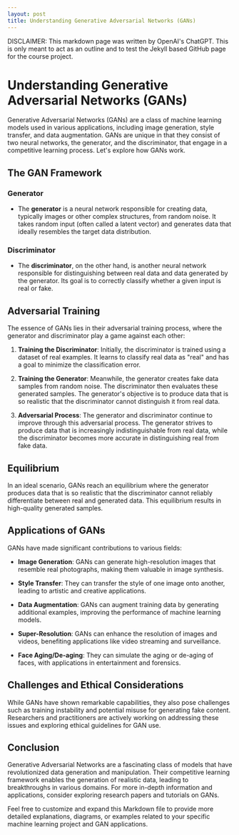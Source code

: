 ```yaml
---
layout: post
title: Understanding Generative Adversarial Networks (GANs)
---
```


DISCLAIMER: This markdown page was written by OpenAI's ChatGPT. This is only meant to act as an outline and to test the Jekyll based GitHub page for the course project.

# Understanding Generative Adversarial Networks (GANs)

Generative Adversarial Networks (GANs) are a class of machine learning models used in various applications, including image generation, style transfer, and data augmentation. GANs are unique in that they consist of two neural networks, the generator, and the discriminator, that engage in a competitive learning process. Let's explore how GANs work.

## The GAN Framework

### Generator

- The **generator** is a neural network responsible for creating data, typically images or other complex structures, from random noise. It takes random input (often called a latent vector) and generates data that ideally resembles the target data distribution.

### Discriminator

- The **discriminator**, on the other hand, is another neural network responsible for distinguishing between real data and data generated by the generator. Its goal is to correctly classify whether a given input is real or fake.

## Adversarial Training

The essence of GANs lies in their adversarial training process, where the generator and discriminator play a game against each other:

1. **Training the Discriminator**: Initially, the discriminator is trained using a dataset of real examples. It learns to classify real data as "real" and has a goal to minimize the classification error.

2. **Training the Generator**: Meanwhile, the generator creates fake data samples from random noise. The discriminator then evaluates these generated samples. The generator's objective is to produce data that is so realistic that the discriminator cannot distinguish it from real data.

3. **Adversarial Process**: The generator and discriminator continue to improve through this adversarial process. The generator strives to produce data that is increasingly indistinguishable from real data, while the discriminator becomes more accurate in distinguishing real from fake data.

## Equilibrium

In an ideal scenario, GANs reach an equilibrium where the generator produces data that is so realistic that the discriminator cannot reliably differentiate between real and generated data. This equilibrium results in high-quality generated samples.

## Applications of GANs

GANs have made significant contributions to various fields:

- **Image Generation**: GANs can generate high-resolution images that resemble real photographs, making them valuable in image synthesis.

- **Style Transfer**: They can transfer the style of one image onto another, leading to artistic and creative applications.

- **Data Augmentation**: GANs can augment training data by generating additional examples, improving the performance of machine learning models.

- **Super-Resolution**: GANs can enhance the resolution of images and videos, benefiting applications like video streaming and surveillance.

- **Face Aging/De-aging**: They can simulate the aging or de-aging of faces, with applications in entertainment and forensics.

## Challenges and Ethical Considerations

While GANs have shown remarkable capabilities, they also pose challenges such as training instability and potential misuse for generating fake content. Researchers and practitioners are actively working on addressing these issues and exploring ethical guidelines for GAN use.

## Conclusion

Generative Adversarial Networks are a fascinating class of models that have revolutionized data generation and manipulation. Their competitive learning framework enables the generation of realistic data, leading to breakthroughs in various domains. For more in-depth information and applications, consider exploring research papers and tutorials on GANs.

Feel free to customize and expand this Markdown file to provide more detailed explanations, diagrams, or examples related to your specific machine learning project and GAN applications.
